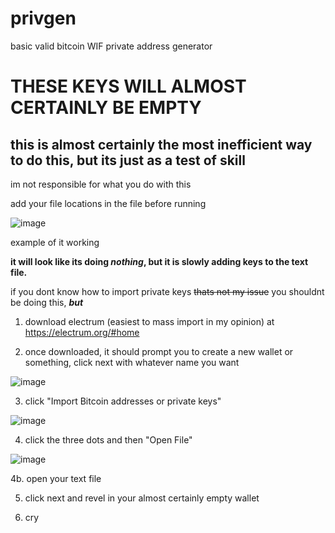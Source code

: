# privgen
basic valid bitcoin WIF private address generator
<h1>THESE KEYS WILL ALMOST CERTAINLY BE EMPTY</h1>
<h2> this is almost certainly the most inefficient way to do this, but its just as a test of skill</h2>
im not responsible for what you do with this

add your file locations in the file before running



![image](https://user-images.githubusercontent.com/91802844/221504342-1daf9af3-0230-44ea-a7c0-7d4442876478.png)

example of it working

<b> it will look like its doing <i>nothing</i>, but it is slowly adding keys to the text file.</b>

if you dont know how to import private keys <s>thats not my issue</s> you shouldnt be doing this, <b><i>but</i></b>

1. download electrum (easiest to mass import in my opinion) at https://electrum.org/#home

2. once downloaded, it should prompt you to create a new wallet or something, click next with whatever name you want

![image](https://user-images.githubusercontent.com/91802844/221505213-a268cffa-426d-46ad-8129-23fef7b48ec0.png)

3. click "Import Bitcoin addresses or private keys"

![image](https://user-images.githubusercontent.com/91802844/221505296-fd01026e-a50e-4261-a3ff-31f998992f35.png)

4. click the three dots and then "Open File"

![image](https://user-images.githubusercontent.com/91802844/221505390-ac7e1ee1-0f17-446b-a3d6-cecf80a08593.png)

4b. open your text file

5. click next and revel in your almost certainly empty wallet

6. cry

